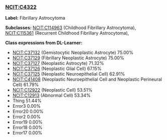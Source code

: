 
### [NCIT:C4322](http://purl.obolibrary.org/obo/NCIT_C4322)
**Label:** Fibrillary Astrocytoma

**Subclasses:** [NCIT:C114963](http://purl.obolibrary.org/obo/NCIT_C114963) (Childhood Fibrillary Astrocytoma), [NCIT:C115361](http://purl.obolibrary.org/obo/NCIT_C115361) (Recurrent Childhood Fibrillary Astrocytoma), 

**Class expressions from DL-Learner:**

- [NCIT:C37132](http://purl.obolibrary.org/obo/NCIT_C37132) (Gemistocytic Neoplastic Astrocyte) 75.00%
- [NCIT:C37129](http://purl.obolibrary.org/obo/NCIT_C37129) (Fibrillary Neoplastic Astrocyte) 75.00%
- [NCIT:C37127](http://purl.obolibrary.org/obo/NCIT_C37127) (Neoplastic Astrocyte) 71.32%
- [NCIT:C37126](http://purl.obolibrary.org/obo/NCIT_C37126) (Neoplastic Glial Cell) 67.15%
- [NCIT:C37125](http://purl.obolibrary.org/obo/NCIT_C37125) (Neoplastic Neuroepithelial Cell) 62.91%
- [NCIT:C41408](http://purl.obolibrary.org/obo/NCIT_C41408) (Neoplastic Neuroepithelial Cell and Neoplastic Perineural Cell) 61.79%
- [NCIT:C12922](http://purl.obolibrary.org/obo/NCIT_C12922) (Neoplastic Cell) 53.51%
- [NCIT:C12913](http://purl.obolibrary.org/obo/NCIT_C12913) (Abnormal Cell) 53.34%
- Thing 51.44%
- Error3 0.00%
- Error20 0.00%
- Error2 0.00%
- Error19 0.00%
- Error18 0.00%
- Error17 0.00%


